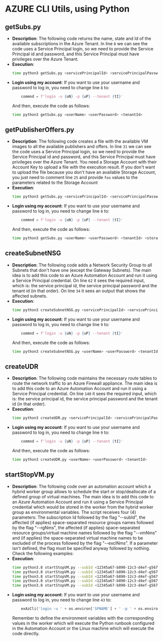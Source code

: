 # AZURE CLI Utils, using Python

## getSubs.py

- **Description**: The following code returns the name, state and Id of the available subscriptions in the Azure Tenant. In line `8` we can see the code uses a Service Principal login, so we need to provide the Service Principal id and password, and this Service Principal must have privileges over the Azure Tenant.
- **Execution**:
  ```bash
  time python3 getSubs.py <servicePrincipalId> <servicePrincipalPassword> <tenantId>
  ```
- **Login using my account**: If you want to use your username and password to log in, you need to change line `8` to:
  ```python
      commnd = f'login -u {uN} -p {uP} --tenant {tI}'
  ```
  And then, execute the code as follows:
  ```bash
  time python3 getSubs.py <userName> <userPassword> <tenantId>
  ```

## getPublisherOffers.py

- **Description**: The following code creates a file with the available VM images to all the available publishers and offers. In line `31` we can see the code uses a Service Principal login, so we need to provide the Service Principal id and password, and this Service Principal must have privileges over the Azure Tenant. You need a Storage Account with their Account Key to upload a file with the execution result. If you don't want to upload the file because you don't have an available Storage Account, you just need to comment line `25` and provide `foo` values to the parameters related to the Storage Account
- **Execution**:
  ```bash
  time python3 getSubs.py <servicePrincipalId> <servicePrincipalPassword> <tenantId> <storageAccountName> <storageAccountKey> <storageAccountSubscription>
  ```
- **Login using my account**: If you want to use your username and password to log in, you need to change line `8` to:
  ```python
      commnd = f'login -u {uN} -p {uP} --tenant {tI}'
  ```
  And then, execute the code as follows:
  ```bash
  time python3 getSubs.py <userName> <userPassword> <tenantId> <storageAccountName> <storageAccountKey> <storageAccountSubscription>
  ```

## createSubnetNSG

- **Description**: The following code adds a Network Security Group to all Subnets that don't have one (except the Gateway Subnets). The main idea is to add this code to an Azure Automation Account and run it using a Service Principal credential. On line `62` it sees the required input, which is: the service principal id, the service principal password and the tenant id (in that order). On line `34` it sees an output that shows the affected subnets.
- **Execution**:
  ```bash
  time python3 createSubnetNSG.py <servicePrincipalId> <servicePrincipalPassword> <tenantId>
  ```
- **Login using my account**: If you want to use your username and password to log in, you need to change line `9` to:
  ```python
      commnd = f'login -u {uN} -p {uP} --tenant {tI}'
  ```
  And then, execute the code as follows:
  ```bash
  time python3 createSubnetNSG.py <userName> <userPassword> <tenantId>
  ```

## createUDR

- **Description**: The following code maintains the necessary route tables to route the network traffic to an Azure Firewall appliance. The main idea is to add this code to an Azure Automation Account and run it using a Service Principal credential. On line `140` it sees the required input, which is: the service principal id, the service principal password and the tenant id (in that order).
- **Execution**:
  ```bash
  time python3 createUDR.py <servicePrincipalId> <servicePrincipalPassword> <tenantId>
  ```
- **Login using my account**: If you want to use your username and password to log in, you need to change line `9` to:
  ```python
      commnd = f'login -u {uN} -p {uP} --tenant {tI}'
  ```
  And then, execute the code as follows:
  ```bash
  time python3 createUDR.py <userName> <userPassword> <tenantId>
  ```

## startStopVM.py

- **Description**: The following code over an automation account which a hybrid worker group allows to schedule the start or stop/deallocate of a defined group of virtual machines. The main idea is to add this code to an Azure Automation Account and run it using a Service Principal credential which would be stored in the worker from the hybrid worker group as environmental variables. The script receives four (4) parameters: The subscription Id followed by the flag "--subId", the affected (if applies) space-separated resource groups names followed by the flag "--rgNms", the affected (if applies) space-separated resource groups/virtual machine names followed by the flag "--vmNms" and (if applies) the space-separated virtual machine names to be excluded of the process followed by the flag "--exclNms". If a parameter isn't defined, the flag must be specified anyway followed by nothing. Check the following examples:
- **Execution**:
  ```bash
  time python3.8 startStopVM.py --subId <12345a67-b890-12c3-d4ef-g5678901h23> --rgNms <rg1 rg2 rg3> --vmNms <rg1/myvm2 rg2/myvm1> --exclNms <myvm3 myvm4>
  time python3.8 startStopVM.py --subId <12345a67-b890-12c3-d4ef-g5678901h23> --rgNms <rg1 rg2 rg3> --vmNms --exclNms <myvm3 myvm4>
  time python3.8 startStopVM.py --subId <12345a67-b890-12c3-d4ef-g5678901h23> --rgNms --vmNms <rg1/myvm2 rg2/myvm1> --exclNms <myvm3 myvm4>
  time python3.8 startStopVM.py --subId <12345a67-b890-12c3-d4ef-g5678901h23> --rgNms <rg1 rg2 rg3> --vmNms --exclNms
  time python3.8 startStopVM.py --subId <12345a67-b890-12c3-d4ef-g5678901h23> --rgNms --vmNms <rg1/myvm2 rg2/myvm1> --exclNms
  ```
- **Login using my account**: If you want to use your username and password to log in, you need to change line `43` to:
  ```python
      exAzCli('login -u ' + os.environ['SPNAME'] + ' -p ' + os.environ['SPPASS'] + ' -t ' + os.environ['TENAID'],False) #logs in to Azure using your credentials
  ```
  Remember to define the environment variables with the corresponding values in the worker which will execute the Python runbook configured in the Automation Account or the Linux machine which will execute the code directly.